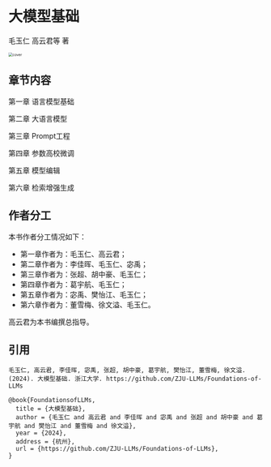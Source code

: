 # 大模型基础

毛玉仁 高云君等 著

<img src=".\Foundations-of-LLMs\figure\cover.png" alt="cover" style="zoom:50%;" />

## 章节内容

第一章 语言模型基础

第二章 大语言模型

第三章 Prompt工程

第四章 参数高校微调

第五章 模型编辑

第六章 检索增强生成

## 作者分工

本书作者分工情况如下：

- 第一章作者为：毛玉仁、高云君；
- 第二章作者为：李佳晖、毛玉仁、宓禹；
- 第三章作者为：张超、胡中豪、毛玉仁；
- 第四章作者为：葛宇航、毛玉仁；
- 第五章作者为：宓禹、樊怡江、毛玉仁；
- 第六章作者为：董雪梅、徐文溢、毛玉仁。

高云君为本书编撰总指导。

## 引用

```
毛玉仁, 高云君, 李佳晖, 宓禹, 张超, 胡中豪, 葛宇航, 樊怡江, 董雪梅, 徐文溢. (2024). 大模型基础. 浙江大学. https://github.com/ZJU-LLMs/Foundations-of-LLMs
```

```
@book{FoundationsofLLMs,
  title = {大模型基础},
  author = {毛玉仁 and 高云君 and 李佳晖 and 宓禹 and 张超 and 胡中豪 and 葛宇航 and 樊怡江 and 董雪梅 and 徐文溢},
  year = {2024},
  address = {杭州},
  url = {https://github.com/ZJU-LLMs/Foundations-of-LLMs},
}

```



